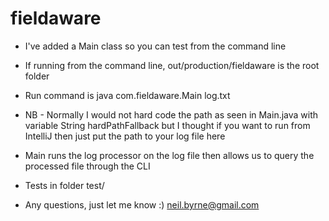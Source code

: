 # fieldaware

* I've added a Main class so you can test from the command line
 *  If running from the command line, out/production/fieldaware is the root folder
 *  Run command is java com.fieldaware.Main log.txt
 
 *  NB - Normally I would not hard code the path as seen in Main.java with variable 
String hardPathFallback
    but I thought if you want to run from IntelliJ then just put the path to your log file here
 
 *  Main runs the log processor on the log file then allows us to query the processed file through the CLI
 
 * Tests in folder test/
 
 * Any questions, just let me know :) neil.byrne@gmail.com